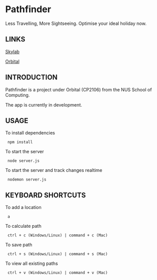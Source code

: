 # Pathfinder
Less Travelling, More Sightseeing. Optimise your ideal holiday now.


LINKS
------------------
[Skylab](http://nusskylab-dev.comp.nus.edu.sg/)

[Orbital](https://orbital.comp.nus.edu.sg/)

INTRODUCTION
------------------
Pathfinder is a project under Orbital (CP2106) from the NUS School of Computing.

The app is currently in development.

USAGE
------------------

To install dependencies 
```
 npm install
 ```

To start the server
```
 node server.js
```

To start the server and track changes realtime
```
 nodemon server.js
```

KEYBOARD SHORTCUTS
------------------

To add a location 
```
 a
```

To calculate path
```
 ctrl + c (Windows/Linux) | command + c (Mac)
```

To save path
```
 ctrl + s (Windows/Linux) | command + s (Mac)
```

To view all existing paths
```
 ctrl + v (Windows/Linux) | command + v (Mac)
```
